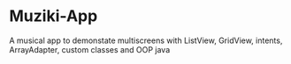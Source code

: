# Muziki-App
A musical app to demonstate multiscreens with ListView, GridView, intents, ArrayAdapter, custom classes and OOP java
